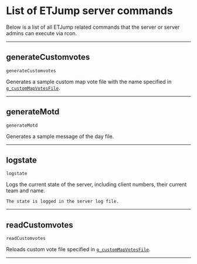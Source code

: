 # List of ETJump server commands
Below is a list of all ETJump related commands that the server or server admins can execute via rcon.

---

## generateCustomvotes

`generateCustomvotes`

Generates a sample custom map vote file with the name specified in [`g_customMapVotesFile`](./server_cvars.md#g_custommapvotesfile).

---

## generateMotd

`generateMotd`

Generates a sample message of the day file.

---

## logstate

`logstate`

Logs the current state of the server, including client numbers, their current team and name.

```{hint}
The state is logged in the server log file.
```

---

## readCustomvotes

`readCustomvotes`

Reloads custom vote file specified in [`g_customMapVotesFile`](./server_cvars.md#g_custommapvotesfile).

---
